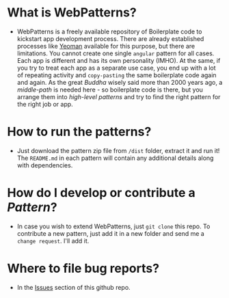 # What is **WebPatterns**?
 - WebPatterns is a freely available repository of Boilerplate code to kickstart app development process. There are already established processes like [Yeoman](http://yeoman.io) available for this purpose, but there are limitations. You cannot create one single `angular` pattern for all cases. Each app is different and has its own personality (IMHO). At the same, if you try to treat each app as a separate use case, you end up with a lot of repeating activity and `copy-pasting` the same boilerplate code again and again. As the great *Buddha* wisely said more than 2000 years ago, a *middle-path* is needed here - so boilerplate code is there, but you arrange them into *high-level patterns* and try to find the right pattern for the right job or app.

# How to run the patterns? 
 
 - Just download the pattern zip file from `/dist` folder, extract it and run it! The `README.md` in each pattern will contain any additional details along with dependencies.

# How do I develop or contribute a *Pattern*?

 - In case you wish to extend WebPatterns, just `git clone` this repo. To contribute a new pattern, just add it in a new folder and send me a `change request`. I'll add it.
 
# Where to file bug reports?

 - In the [Issues](https://github.com/prahladyeri/WebPatterns/issues) section of this github repo.